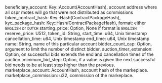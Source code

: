 beneficiary_account: Key::Account(AccountHash), account address where all cspr motes will go that were not distributed as commissions
token_contract_hash: Key::Hash(ContractPackageHash),
kyc_package_hash: Key::Hash(ContractPackageHash),
format: either `ENGLISH` or `DUTCH`
starting_price: Option<U512>, None if format is `ENGLISH`
reserve_price: U512,
token_id: String,
start_time: u64, Unix timestamp
cancellation_time: u64, Unix timestamp
end_time: u64, Unix timestamp
name: String, name of this particular account
bidder_count_cap: Option<u64>, argument to limit the number of distinct bidder.
auction_timer_extension: Option<u64>, on successful bids extends the end and cancellation times of the auction.
minimum_bid_step: Option<U512>, if a value is given the next successful bid needs to be at least step higher than the previous.
marketplace_account: AccountHash, account hash of the markeplace.
marketplace_commission: u32, commission of the markeplace.
